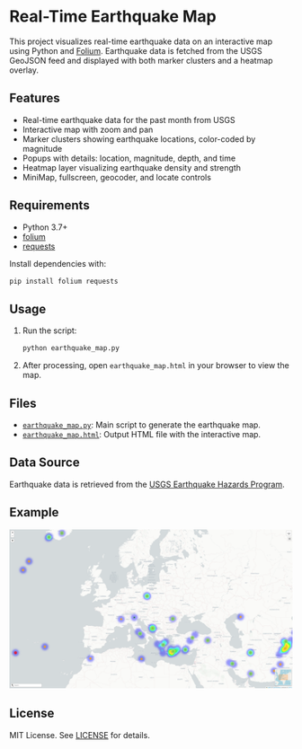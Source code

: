 # Real-Time Earthquake Map

This project visualizes real-time earthquake data on an interactive map using Python and [Folium](https://python-visualization.github.io/folium/). Earthquake data is fetched from the USGS GeoJSON feed and displayed with both marker clusters and a heatmap overlay.

## Features

- Real-time earthquake data for the past month from USGS
- Interactive map with zoom and pan
- Marker clusters showing earthquake locations, color-coded by magnitude
- Popups with details: location, magnitude, depth, and time
- Heatmap layer visualizing earthquake density and strength
- MiniMap, fullscreen, geocoder, and locate controls

## Requirements

- Python 3.7+
- [folium](https://pypi.org/project/folium/)
- [requests](https://pypi.org/project/requests/)

Install dependencies with:

```sh
pip install folium requests
```

## Usage

1. Run the script:

    ```sh
    python earthquake_map.py
    ```

2. After processing, open `earthquake_map.html` in your browser to view the map.

## Files

- [`earthquake_map.py`](earthquake_map.py): Main script to generate the earthquake map.
- [`earthquake_map.html`](earthquake_map.html): Output HTML file with the interactive map.

## Data Source

Earthquake data is retrieved from the [USGS Earthquake Hazards Program](https://earthquake.usgs.gov/earthquakes/feed/v1.0/geojson.php).

## Example

![screenshot](screenshot.png) <!-- Add a screenshot if available -->

## License

MIT License. See [LICENSE](LICENSE) for details.
